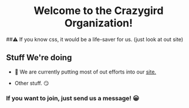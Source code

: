 <h1 align="center">Welcome to the Crazygird Organization!
<div></div>
</h1>

##⚠️ If you know css, it would be a life-saver for us. (just look at out site)

## Stuff We're doing

 - 🚧 We are currently putting most of out efforts into our [site.](https://crazygird.github.io)  
 
 - Other stuff. 😏
 
 
 ### If you want to join, just send us a message! 😀







